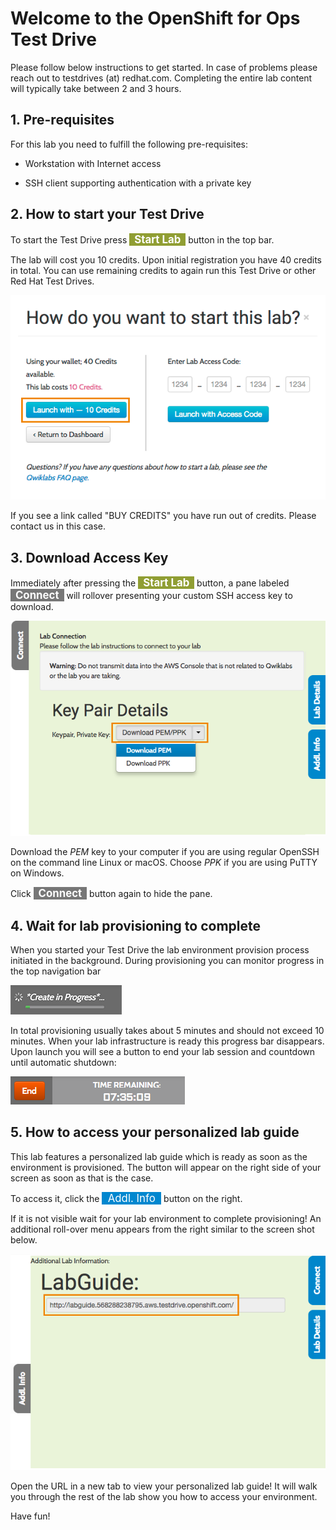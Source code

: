 # Welcome to the OpenShift for Ops Test Drive

Please follow below instructions to get started. In case of problems please reach out to testdrives (at) redhat.com.
Completing the entire lab content will typically take between 2 and 3 hours.


## 1. Pre-requisites

For this lab you need to fulfill the following pre-requisites:

- Workstation with Internet access

- SSH client supporting authentication with a private key

## 2. How to start your Test Drive

To start the Test Drive press <b><span style="background-color:#909e33; color:white; font-size: 120%">&nbsp;&nbsp;Start Lab&nbsp;&nbsp;</span></b> button in the top bar.

The lab will cost you 10 credits. Upon initial registration you have 40 credits in total. You can use remaining credits to again run this Test Drive or other Red Hat Test Drives.

![Launching a lab with credits](img/qwiklab-credit-approval.png)

If you see a link called "BUY CREDITS" you have run out of credits. Please contact us in this case.

## 3. Download Access Key

Immediately after pressing the <b><span style="background-color:#909e33; color:white; font-size: 120%">&nbsp;&nbsp;Start Lab&nbsp;&nbsp;</span></b> button, a pane labeled <b><span style="background-color:#777777; color:white; font-size: 120%">&nbsp;&nbsp;Connect&nbsp;&nbsp;</span></b> will rollover presenting your custom SSH access key to download.

![Download SSH access keys](img/qwiklab-pem-key.png)

Download the *PEM* key to your computer if you are using regular OpenSSH on the command line Linux or macOS. Choose *PPK* if you are using PuTTY on Windows.

Click <b><span style="background-color:#777777; color:white; font-size: 120%">&nbsp;&nbsp;Connect&nbsp;&nbsp;</span></b> button again to hide the pane.

## 4. Wait for lab provisioning to complete

When you started your Test Drive the lab environment provision process initiated in the background. During provisioning you can monitor progress in the top navigation bar

![Monitoring Lab Provisioning Progress](img/qwiklab-progress-bar.png)

In total provisioning usually takes about 5 minutes and should not exceed 10 minutes.
When your lab infrastructure is ready this progress bar disappears. Upon launch you will see a button to end your lab session and countdown until automatic shutdown:

![Lab timer](img/qwiklab-end-button.png)

## 5. How to access your personalized lab guide

This lab features a personalized lab guide which is ready as soon as the environment is provisioned. The button will appear on the right side of your screen as soon as that is the case.

To access it, click the <span style="background-color:#0087cf; color:white; font-size: 120%">&nbsp;&nbsp;Addl. Info&nbsp;&nbsp;</span> button on the right.

If it is not visible wait for your lab environment to complete provisioning!
An additional roll-over menu appears from the right similar to the screen shot below.

![Accessing the lab guide](img/qwiklab-labguide-url.png)

Open the URL in a new tab to view your personalized lab guide!
It will walk you through the rest of the lab show you how to access your environment.

Have fun!
